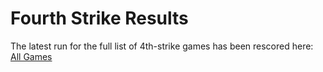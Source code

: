 
# Fourth Strike Results

The latest run for the full list of 4th-strike games has been rescored here: [All Games](https://lilserf.github.io/fourth-strike-results/all-games)

